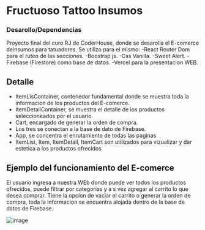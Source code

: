 # Fructuoso Tattoo Insumos
### Desarollo/Dependencias
Proyecto final del curo RJ de CoderHouse, donde se desarolla el E-comerce deinsumos para tatuadores.
Se utilizo para el mismo:
-React Router Dom para el ruteo de las secciones.
-Boostrap js.
-Css Vanilla.
-Sweet Alert.
-Firebase (Firestore) como base de datos.
-Vercel para la presentacion WEB.
## Detalle

- ItemLisContainer, contenedor fundamental donde se muestra toda la informacion de    los productos del E-comerce.
- ItemDetailContainer, se muestra el detalle de los productos seleccioneados por el   usuario.
- Cart, encargado de generar la orden de compra.
- Los tres se conectan a la base de dato de Firebase.
- App, se concentra el enrutamiento de todas las paginas
- ItemList, Item, ItemDetail, ItemCart son utilizados para vizualizar y dar estetica   a los productos ofrecidos

## Ejemplo del funcionamiento del E-comerce
El usuario ingresa a nuestra WEb donde puede ver todos los productos ofrecidos, puede filtrar por categorias y a s vez agregar al carrito lo que desea comprar.
Tiene la opcion de vaciar el carrito o generar la orden de compra, toda la informacion se encuentra alojada dentro de la base de datos de Firebase.

![image](https://github.com/bjara2022/ProyectoFinalRJ/blob/master/public/EntregaRJ.gif)

